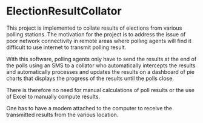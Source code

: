 # ElectionResultCollator

This project is implemented to collate results of elections from various polling stations. The motivation for the project is to address the issue of poor network connectivity in remote areas where polling agents will find it difficult to use internet to transmit polling result.

With this software, polling agents only have to send the results at the end of the polls using an SMS to a collator who automatically intercepts the results and automatically processes and updates the results on a dashboard of pie charts that displays the progress of the results until the polls close. 

There is therefore no need for manual calculations of poll results or the use of Excel to manually compute results.

One has to have a modem attached to the computer to receive the transmitted results from the various location.
